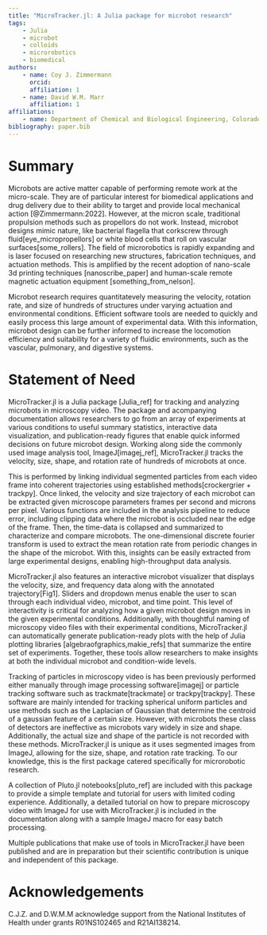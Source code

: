 ```yaml
---
title: "MicroTracker.jl: A Julia package for microbot research"
tags: 
    - Julia
    - microbot
    - colloids
    - microrobotics
    - biomedical
authors:
    - name: Coy J. Zimmermann
      orcid: 
      affiliation: 1
    - name: David W.M. Marr
      affiliation: 1
affiliations:
    - name: Department of Chemical and Biological Engineering, Colorado School of Mines
bibliography: paper.bib
---
```


# Summary

Microbots are active matter capable of performing remote work at the micro-scale. They are of particular interest for biomedical applications and drug delivery due to their ability to target and provide local mechanical action [@Zimmermann:2022]. However, at the micron scale, traditional propulsion methods such as propellors do not work. Instead, microbot designs mimic nature, like bacterial flagella that corkscrew through fluid[eye_micropropellors] or white blood cells that roll on vascular surfaces[some_rollers]. The field of microrobotics is rapidly expanding and is laser focused on researching new structures, fabrication techniques, and actuation methods. This is amplified by the recent adoption of nano-scale 3d printing techniques [nanoscribe_paper] and human-scale remote magnetic actuation equipment [something_from_nelson]. 

Microbot research requires quantitatevely measuring the velocity, rotation rate, and size of hundreds of structures under varying actuation and environmental conditions. Efficient software tools are needed to quickly and easily process this large amount of experimental data. With this information, microbot design can be further informed to increase the locomotion efficiency and suitability for a variety of fluidic environments, such as the vascular, pulmonary, and digestive systems.

# Statement of Need

MicroTracker.jl is a Julia package [Julia_ref] for tracking and analyzing microbots in microscopy video. The package and acompanying documentation allows researchers to go from an array of experiments at various conditions to useful summary statistics, interactive data visualization, and publication-ready figures that enable quick informed decisions on future microbot design. Working along side the commonly used image analysis tool, ImageJ[imagej_ref], MicroTracker.jl tracks the velocity, size, shape, and rotation rate of hundreds of microbots at once.

This is performed by linking individual segmented particles from each video frame into coherent trajectories using established methods[crockergrier + trackpy]. Once linked, the velocity and size trajectory of each microbot can be extracted given microscope parameters frames per second and microns per pixel. Various functions are included in the analysis pipeline to reduce error, including clipping data where the microbot is occluded near the edge of the frame. Then, the time-data is collapsed and summarized to characterize and compare microbots. The one-dimensional discrete fourier transform is used to extract the mean rotation rate from periodic changes in the shape of the microbot. With this, insights can be easily extracted from large experimental designs, enabling high-throughput data analysis.

MicroTracker.jl also features an interactive microbot visualizer that displays the velocity, size, and frequency data along with the annotated trajectory[Fig1]. Sliders and dropdown menus enable the user to scan through each individual video, microbot, and time point. This level of interactivity is critical for analyzing how a given microbot design moves in the given experimental conditions. Additionally, with thoughtful naming of microscopy video files with their experimental conditions, MicroTracker.jl can automatically generate publication-ready plots with the help of Julia plotting libraries [algebraofgraphics,makie_refs] that summarize the entire set of experiments. Together, these tools allow researchers to make insights at both the individual microbot and condition-wide levels.

Tracking of particles in microscopy video is has been previously performed either manually through image processing software[imagej] or particle tracking software such as trackmate[trackmate] or trackpy[trackpy]. These software are mainly intended for tracking spherical uniform particles and use methods such as the  Laplacian of Gaussian that determine the centroid of a gaussian feature of a certain size. However, with microbots these class of detectors are ineffective as microbots vary widely in size and shape. Additionally, the actual size and shape of the particle is not recorded with these methods. MicroTracker.jl is unique as it uses segmented images from ImageJ, allowing for the size, shape, and rotation rate tracking. To our knowledge, this is the first package catered specifically for microrobotic research.

A collection of Pluto.jl notebooks[pluto_ref] are included with this package to provide a simple template and tutorial for users with limited coding experience. Additionally, a detailed tutorial on how to prepare microscopy video with ImageJ for use with MicroTracker.jl is included in the documentation along with a sample ImageJ macro for easy batch processing.

Multiple publications that make use of tools in MicroTracker.jl have been published and are in preparation but their scientific contribution is unique and independent of this package.

# Acknowledgements
C.J.Z. and D.W.M.M acknowledge support from the National Institutes of Health under grants R01NS102465 and R21AI138214.
